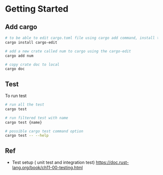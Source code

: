 # Getting Started

## Add cargo

```sh
# to be able to edit cargo.toml file using cargo add command, install the cargo-edit crate
cargo install cargo-edit

# add a new crate called num to cargo using the cargo-edit
cargo add num

# copy crate doc to local
cargo doc
```

## Test

To run test

```sh
# run all the test
cargo test

# run filtered test with name
cargo test {name}

# possible cargo test command option
cargo test -- --help

```

## Ref

- Test setup ( unit test and integration test) <https://doc.rust-lang.org/book/ch11-00-testing.html>
